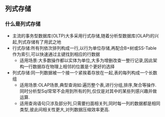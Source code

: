 ## 列式存储

### 什么是列式存储

- 主流的事务型数据库(OLTP)大多采用行式存储,随着分析型数据库(OLAP)的兴起,列式存储有了用武之地
- 行式存储:所有列依次排列构成一行,以行为单位存储,再配合B+树或SS-Table作为索引,可以快速通过主键找到相应的行数据
  - 适用场景:大多数操作都以实体为单位,大多为增删改查一整行记录,因此架构一行数据存在物理上相邻的位置是个更好的选择
- 列式存储:同一列数据被一个接一个紧挨着存放在一起,表的每列构成一个长数组
  - 适用场景:OLAP场景,典型查询如:遍历整个表,进行分组,排序,聚合等操作.同时分析型Sql常常不会用到所有的列,仅仅是对其中的某些列感兴趣并做运算.
  - 适用查询语句只涉及部分列,只需要扫面相关列,同时每一列的数据都是相同类型,彼此间相关性更大,对列数据压缩效率更高.